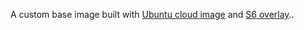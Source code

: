 A custom base image built with [Ubuntu cloud image](https://cloud-images.ubuntu.com/) and [S6 overlay](https://github.com/just-containers/s6-overlay)..
